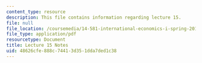 ```yaml
---
content_type: resource
description: This file contains information regarding lecture 15.
file: null
file_location: /coursemedia/14-581-international-economics-i-spring-2013/48626cfe888c74413d351dda7ded1c38_MIT14_581S13_classnotes15.pdf
file_type: application/pdf
resourcetype: Document
title: Lecture 15 Notes
uid: 48626cfe-888c-7441-3d35-1dda7ded1c38
---
```

